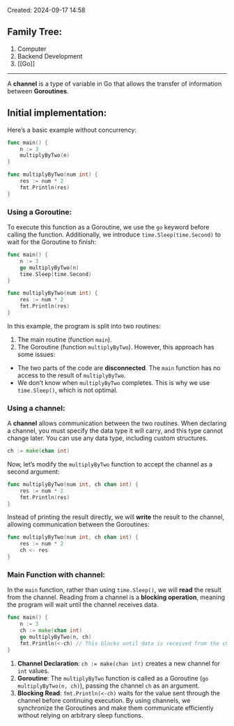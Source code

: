 Created: 2024-09-17 14:58
## Family Tree:
1. Computer
2. Backend Development
3. [[Go]]
-- -
A **channel** is a type of variable in Go that allows the transfer of information between **Goroutines**.
## Initial implementation:
Here’s a basic example without concurrency:
```go
func main() {
	n := 3
	multiplyByTwo(n)
}

func multiplyByTwo(num int) {
	res := num * 2
	fmt.Println(res)
}
```
### Using a Goroutine:
To execute this function as a Goroutine, we use the `go` keyword before calling the function. Additionally, we introduce `time.Sleep(time.Second)` to wait for the Goroutine to finish:
```go
func main() {
	n := 3
	go multiplyByTwo(n)
    time.Sleep(time.Second)
}

func multiplyByTwo(num int) {
	res := num * 2
	fmt.Println(res)
}
```
In this example, the program is split into two routines:
1. The main routine (function `main`).
2. The Goroutine (function `multiplyByTwo`).
However, this approach has some issues:
- The two parts of the code are **disconnected**. The `main` function has no access to the result of `multiplyByTwo`.
- We don’t know when `multiplyByTwo` completes. This is why we use `time.Sleep()`, which is not optimal.
### Using a channel:
A **channel** allows communication between the two routines. When declaring a channel, you must specify the data type it will carry, and this type cannot change later. You can use any data type, including custom structures.
```go
ch := make(chan int)
```
Now, let’s modify the `multiplyByTwo` function to accept the channel as a second argument:
```go
func multiplyByTwo(num int, ch chan int) {
	res := num * 2
	fmt.Println(res)
}
```
Instead of printing the result directly, we will **write** the result to the channel, allowing communication between the Goroutines:
```go
func multiplyByTwo(num int, ch chan int) {
	res := num * 2
	ch <- res
}
```
### Main Function with channel:
In the `main` function, rather than using `time.Sleep()`, we will **read** the result from the channel. Reading from a channel is a **blocking operation**, meaning the program will wait until the channel receives data.
```go
func main() {
	n := 3
	ch := make(chan int)
	go multiplyByTwo(n, ch)
	fmt.Println(<-ch) // This blocks until data is received from the channel
}
```
1. **Channel Declaration**: `ch := make(chan int)` creates a new channel for `int` values.
2. **Goroutine**: The `multiplyByTwo` function is called as a Goroutine (`go multiplyByTwo(n, ch)`), passing the channel `ch` as an argument.
3. **Blocking Read**: `fmt.Println(<-ch)` waits for the value sent through the channel before continuing execution.
By using channels, we synchronize the Goroutines and make them communicate efficiently without relying on arbitrary sleep functions.